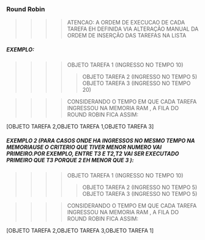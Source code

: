 ### Round Robin

>>>>ATENCAO: A ORDEM DE EXECUCAO DE CADA TAREFA EH DEFINIDA VIA ALTERAÇÃO MANUAL DA ORDEM DE INSERÇÃO DAS TAREFAS NA LISTA

##### EXEMPLO:
>>>> OBJETO TAREFA 1 (INGRESSO NO TEMPO 10)
>>>>>OBJETO TAREFA 2 (INGRESSO NO TEMPO 5)
>>>>>OBJETO TAREFA 3 (INGRESSO NO TEMPO 20)

>>>>CONSIDERANDO O TEMPO EM QUE CADA TAREFA INGRESSOU NA MEMORIA RAM , A FILA DO ROUND ROBIN FICA ASSIM:

[OBJETO TAREFA 2,OBJETO  TAREFA 1,OBJETO TAREFA 3]

##### EXEMPLO 2 (PARA CASOS ONDE HA INGRESSOS NO MESMO TEMPO NA MEMORIAUSE O CRITERIO QUE TIVER MENOR NUMERO VAI PRIMEIRO.POR  EXEMPLO, ENTRE T3 E T2,T2 VAI SER EXECUTADO PRIMEIRO QUE T3 PORQUE 2 EH MENOR QUE 3 ): 
>>>> OBJETO TAREFA 1 (INGRESSO NO TEMPO 10)
>>>>>OBJETO TAREFA 2 (INGRESSO NO TEMPO 5)
>>>>>OBJETO TAREFA 3 (INGRESSO NO TEMPO 5)

>>>>CONSIDERANDO O TEMPO EM QUE CADA TAREFA INGRESSOU NA MEMORIA RAM , A FILA DO ROUND ROBIN FICA ASSIM:

[OBJETO TAREFA 2,OBJETO  TAREFA 3,OBJETO TAREFA 1]




